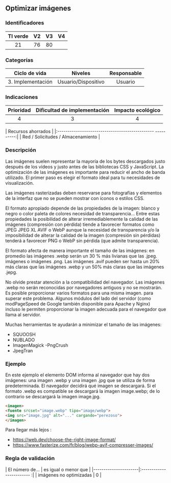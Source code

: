 ## Optimizar imágenes

 ### Identificadores
 | TI verde | V2 | V3 | V4 |
 |:-------:|:---:|:----:|:----:|
 | 21 | 76 | 80 | |

 ### Categorías

 | Ciclo de vida | Niveles | Responsable |
 |:-----------------:|:-----------:|:-----------:|
 | 3. Implementación | Usuario/Dispositivo | Usuario |

 ### Indicaciones

 | Prioridad | Dificultad de implementación | Impacto ecológico |
 |:------------------:|:-------------------------: |:-----------------:|
 | 4 | 3 | 4 |

 | Recursos ahorrados |
 |:----------------------------------------------- ----------:|
 | Red / Solicitudes / Almacenamiento |

 ### Descripción

Las imágenes suelen representar la mayoría de los bytes descargados justo después de los vídeos y justo antes de las bibliotecas CSS y JavaScript.
La optimización de las imágenes es importante para reducir el ancho de banda utilizado. El primer paso es elegir el formato ideal para tu
 necesidades de visualización.

 Las imágenes rasterizadas deben reservarse para fotografías y elementos de la interfaz que no se pueden mostrar con iconos o estilos CSS.

 El formato apropiado depende de las propiedades de la imagen: blanco y negro o color paleta de colores necesidad de transparencia...
 Entre estas propiedades la posibilidad de alterar irremediablemente la calidad de las imágenes (compresión con pérdida) tiende a favorecer formatos como JPEG JPEG XL
 AVIF o WebP aunque la necesidad de transparencia y/o la imposibilidad de alterar la calidad de la imagen (compresión sin pérdidas) tenderá a favorecer
 PNG o WebP sin pérdida (que admite transparencia).

El formato afecta de manera importante el tamaño de las imágenes: en promedio las imágenes .webp serán un 30 % más livianas que las .jpeg.
 imágenes o imágenes .png. Las imágenes .avif pueden ser hasta un 20% más claras que las imágenes .webp y un 50% más claras que las imágenes .jepg.

No olvide prestar atención a la compatibilidad del navegador. Las imágenes .webp no serán reconocidas por
 navegadores antiguos y no se mostrarán. Es posible proporcionar varios formatos para una misma imagen.
 para superar este problema. Algunos módulos del lado del servidor (como modPageSpeed ​​de Google también disponible para Apache
y Nginx) incluso le permiten proporcionar la imagen adecuada para el navegador que llama al servidor.

Muchas herramientas te ayudarán a minimizar el tamaño de las imágenes:

 - SQUOOSH
 - NUBLADO
 - ImagenMagick
 -PngCrush
 - JpegTran

 ### Ejemplo

 En este ejemplo el elemento DOM <picture> informa al navegador que hay dos imágenes: una imagen .webp y una
 imagen .jpg que se utiliza de forma predeterminada. El navegador decidirá qué imagen se descargará. Si el formato .webp
 es compatible se descargará la imagen image.webp; de lo contrario se descargará la imagen image.jpg.

 ```html
 <imagen>
 <fuente srcset="image.webp" tipo="image/webp">
 <img src="image.jpg" alt="..." cargando="perezoso">
 </imagen>
 ```

 Para llegar más lejos :
 - https://web.dev/choose-the-right-image-format/
 - https://www.fasterize.com/fr/blog/webp-avif-compresser-images/

 ### Regla de validación

 | El número de... | es igual o menor que |
 |----------------------|:------------------------ :|
 | imágenes no optimizadas | 0 |
